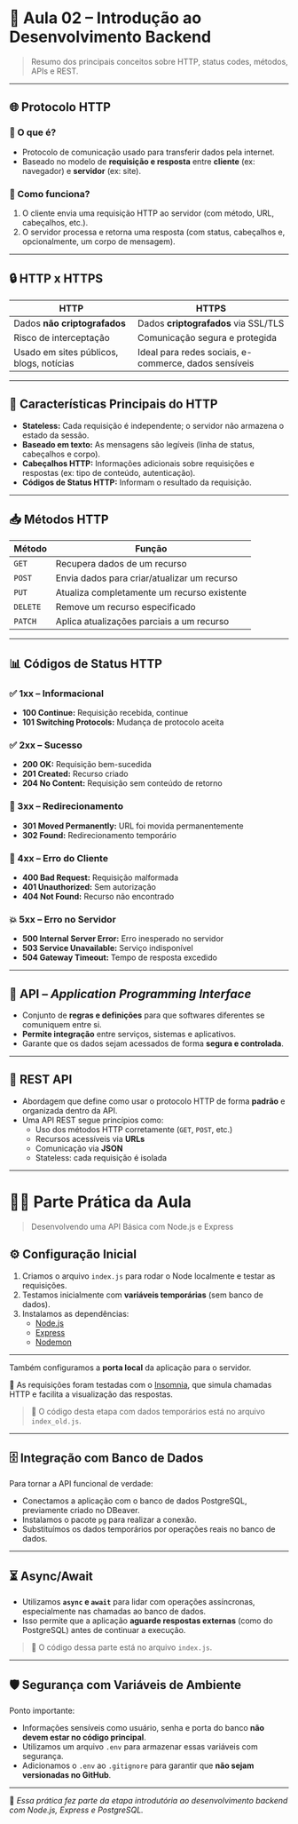 # 📘 Aula 02 – Introdução ao Desenvolvimento Backend

> Resumo dos principais conceitos sobre HTTP, status codes, métodos, APIs e REST. 

---

## 🌐 Protocolo HTTP

### 🧭 O que é?
- Protocolo de comunicação usado para transferir dados pela internet.
- Baseado no modelo de **requisição e resposta** entre **cliente** (ex: navegador) e **servidor** (ex: site).

### 🔁 Como funciona?
1. O cliente envia uma requisição HTTP ao servidor (com método, URL, cabeçalhos, etc.).
2. O servidor processa e retorna uma resposta (com status, cabeçalhos e, opcionalmente, um corpo de mensagem).

---

## 🔒 HTTP x HTTPS

| HTTP | HTTPS |
|------|-------|
| Dados **não criptografados** | Dados **criptografados** via SSL/TLS |
| Risco de interceptação | Comunicação segura e protegida |
| Usado em sites públicos, blogs, notícias | Ideal para redes sociais, e-commerce, dados sensíveis |

---

## 📌 Características Principais do HTTP

- **Stateless:** Cada requisição é independente; o servidor não armazena o estado da sessão.
- **Baseado em texto:** As mensagens são legíveis (linha de status, cabeçalhos e corpo).
- **Cabeçalhos HTTP:** Informações adicionais sobre requisições e respostas (ex: tipo de conteúdo, autenticação).
- **Códigos de Status HTTP:** Informam o resultado da requisição.

---

## 📥 Métodos HTTP

| Método  | Função                                                                 |
|---------|------------------------------------------------------------------------|
| `GET`   | Recupera dados de um recurso                                           |
| `POST`  | Envia dados para criar/atualizar um recurso                            |
| `PUT`   | Atualiza completamente um recurso existente                            |
| `DELETE`| Remove um recurso especificado                                         |
| `PATCH` | Aplica atualizações parciais a um recurso                              |

---

## 📊 Códigos de Status HTTP

### ✅ 1xx – Informacional
- **100 Continue:** Requisição recebida, continue
- **101 Switching Protocols:** Mudança de protocolo aceita

### ✅ 2xx – Sucesso
- **200 OK:** Requisição bem-sucedida
- **201 Created:** Recurso criado
- **204 No Content:** Requisição sem conteúdo de retorno

### 🔁 3xx – Redirecionamento
- **301 Moved Permanently:** URL foi movida permanentemente
- **302 Found:** Redirecionamento temporário

### 🚫 4xx – Erro do Cliente
- **400 Bad Request:** Requisição malformada
- **401 Unauthorized:** Sem autorização
- **404 Not Found:** Recurso não encontrado

### 💥 5xx – Erro no Servidor
- **500 Internal Server Error:** Erro inesperado no servidor
- **503 Service Unavailable:** Serviço indisponível
- **504 Gateway Timeout:** Tempo de resposta excedido

---

## 🔌 API – *Application Programming Interface*

- Conjunto de **regras e definições** para que softwares diferentes se comuniquem entre si.
- **Permite integração** entre serviços, sistemas e aplicativos.
- Garante que os dados sejam acessados de forma **segura e controlada**.

---

## 📡 REST API

- Abordagem que define como usar o protocolo HTTP de forma **padrão** e organizada dentro da API.
- Uma API REST segue princípios como:
  - Uso dos métodos HTTP corretamente (`GET`, `POST`, etc.)
  - Recursos acessíveis via **URLs**
  - Comunicação via **JSON**
  - Stateless: cada requisição é isolada

---

# 👩‍💻 Parte Prática da Aula
> Desenvolvendo uma API Básica com Node.js e Express

## ⚙️ Configuração Inicial

1. Criamos o arquivo `index.js` para rodar o Node localmente e testar as requisições.
2. Testamos inicialmente com **variáveis temporárias** (sem banco de dados).
3. Instalamos as dependências:
   - [Node.js](https://nodejs.org/)
   - [Express](https://expressjs.com/)
   - [Nodemon](https://www.npmjs.com/package/nodemon)

---

Também configuramos a **porta local** da aplicação para o servidor.

🧪 As requisições foram testadas com o [Insomnia](https://insomnia.rest/), que simula chamadas HTTP e facilita a visualização das respostas.

> 🔸 O código desta etapa com dados temporários está no arquivo `index_old.js`.

---

## 🗄️ Integração com Banco de Dados

Para tornar a API funcional de verdade:

- Conectamos a aplicação com o banco de dados PostgreSQL, previamente criado no DBeaver.
- Instalamos o pacote `pg` para realizar a conexão. 
- Substituímos os dados temporários por operações reais no banco de dados.

---

## ⏳ Async/Await

- Utilizamos **`async` e `await`** para lidar com operações assíncronas, especialmente nas chamadas ao banco de dados.
- Isso permite que a aplicação **aguarde respostas externas** (como do PostgreSQL) antes de continuar a execução.

> 🔸 O código dessa parte está no arquivo `index.js`.

---

## 🛡️ Segurança com Variáveis de Ambiente

Ponto importante:

- Informações sensíveis como usuário, senha e porta do banco **não devem estar no código principal**.
- Utilizamos um arquivo `.env` para armazenar essas variáveis com segurança.
- Adicionamos o `.env` ao `.gitignore` para garantir que **não sejam versionadas no GitHub**.

---

📌 *Essa prática fez parte da etapa introdutória ao desenvolvimento backend com Node.js, Express e PostgreSQL.*

